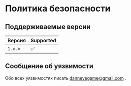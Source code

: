 # Политика безопасности

## Поддерживаемые версии

| Версия    | Supported          |
| --------- | ------------------ |
| `1.x.x`   | :white_check_mark: |

## Сообщение об уязвимости

Обо всех уязвимостях писать dannevegame@gmail.com . 
